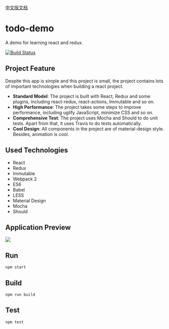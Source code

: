 [中文版文档](./README-zh-CN.md)

# todo-demo
A demo for learning react and redux.

[![Build Status](https://travis-ci.org/CompileYouth/todo-react.svg?branch=master)](https://travis-ci.org/CompileYouth/todo-react)

## Project Feature

Despite this app is simple and this project is small, the project contains lots of important technologies when building a react project.

- **Standard Model**: The project is built with React, Redux and some plugins, including react-redux, react-actions, Immutable and so on.
- **High Performance**: The project takes some steps to improve performance, including uglify JavaScript, minimize CSS and so on.
- **Comprehensive Test**: The project uses Mocha and Should to do unit tests. Apart from that, it uses Travis to do tests automatically.
- **Cool Design**: All components in the project are of material-design style. Besides, animation is cool.

## Used Technologies

- React
- Redux
- Immutable
- Webpack 2
- ES6
- Babel
- LESS
- Material Design
- Mocha
- Should


## Application Preview

![](http://i.giphy.com/26BGzZZdvcVRzKDBe.gif)

## Run

```
npm start
```

## Build

```
npm run build
```

## Test

```
npm test
```
